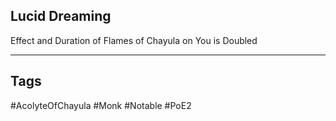 ## Lucid Dreaming
Effect and Duration of Flames of Chayula on You is Doubled

---
## Tags
#AcolyteOfChayula
#Monk
#Notable
#PoE2
